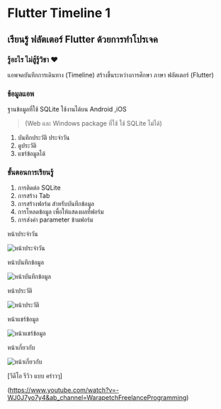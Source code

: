 # Flutter Timeline 1

## **เรียนรู้ ฟลัตเตอร์ Flutter ด้วยการทำโปรเจค**
### รู้อะไร ไม่สู้รู้วิชา ♥

แอพจดบันทึกการเดินทาง (Timeline)
สร้างขึ้นระหว่างการศึกษา ภาษา ฟลัตเตอร์ (Flutter)

### ข้อมูลแอพ
ฐานข้อมูลที่ใช้ SQLite ใช้งานได้บน Android ,iOS

> (Web และ Windows package ที่ใช้ ใช้ SQLite ไม่ได้)

1. บันทึกประวัติ ประจำวัน
2. ดูประวัติ
3. แชร์ข้อมูลได้


### ขั้นตอนการเรียนรู้
1. การติดต่อ SQLite
2. การสร้าง Tab
3. การสร้างฟอร์ม สำหรับบันทึกข้อมูล
4. การโหลดข้อมูล เพื่อให้แสดงผลที่ฟอร์ม
5. การส่งค่า parameter ข้ามฟอร์ม


หน้าประจำวัน

![หน้าประจำวัน](https://i.postimg.cc/BnXWJjqn/2021-05-01-12-13-00.png)


หน้าบันทึกข้อมูล

![หน้าบันทึกข้อมูล](https://i.postimg.cc/y8qtcscV/2021-05-01-12-30-21.png)


หน้าประวัติ

![หน้าประวัติ](https://i.postimg.cc/6QvDGF4s/2021-05-01-12-13-10.png)

หน้าแชร์ข้อมูล

![หน้าแชร์ข้อมูล](https://i.postimg.cc/VkTxvz6B/2021-05-01-12-13-23.png)

หน้าเกี่ยวกับ

![หน้าเกี่ยวกับ](https://i.postimg.cc/cHGP7Tfv/2021-05-01-12-13-36.png)


[วีดีโอ รีวิว แบบ คร่าวๆ]

(https://www.youtube.com/watch?v=-WJ0J7yo7y4&ab_channel=WarapetchFreelanceProgramming)

